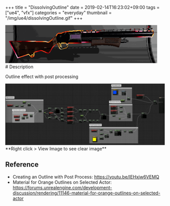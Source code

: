 +++
title = "DissolvingOutline"
date = 2019-02-14T16:23:02+09:00
tags = ["ue4", "vfx"]
categories = "everyday"
thumbnail = "/img/ue4/dissolvingOutline.gif"
+++

<div class="image">
<img src="/img/ue4/dissolvingOutline.gif" style="max-width: 480px;">
</div>

<div class="description">
# Description

Outline effect with post processing

<img src="/img/ue4/outlineBP.png">
**Right click > View Image to see clear image**

## Reference

- Creating an Outline with Post Process: https://youtu.be/IEHxjw6VEMQ
- Material for Orange Outlines on Selected Actor: https://forums.unrealengine.com/development-discussion/rendering/11146-material-for-orange-outlines-on-selected-actor